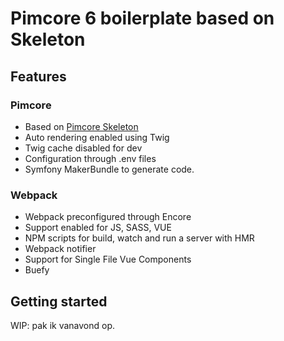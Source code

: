 # Pimcore 6 boilerplate based on Skeleton

## Features

### Pimcore
* Based on [Pimcore Skeleton](https://github.com/pimcore/skeleton">https://github.com/pimcore/skeleton)
* Auto rendering enabled using Twig
* Twig cache disabled for dev
* Configuration through .env files
* Symfony MakerBundle to generate code.

### Webpack
* Webpack preconfigured through Encore
* Support enabled for JS, SASS, VUE
* NPM scripts for build, watch and run a server with HMR
* Webpack notifier
* Support for Single File Vue Components
* Buefy
        

## Getting started 

WIP: pak ik vanavond op. 

